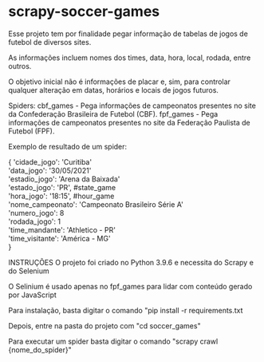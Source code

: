 # scrapy-soccer-games
Esse projeto tem por finalidade pegar informação de tabelas de jogos de futebol de diversos sites. 

As informações incluem nomes dos times, data, hora, local, rodada, entre outros. 

O objetivo inicial não é informações de placar e, sim, para controlar qualquer alteração em datas, horários e locais de jogos futuros.

Spiders:
cbf_games - Pega informações de campeonatos presentes no site da Confederação Brasileira de Futebol (CBF).
fpf_games - Pega informações de campeonatos presentes no site da Federação Paulista de Futebol (FPF).


Exemplo de resultado de um spider:

{
'cidade_jogo': 'Curitiba' <br/>
 'data_jogo': '30/05/2021' <br/>
 'estadio_jogo': 'Arena da Baixada' <br/>
 'estado_jogo': 'PR', #state_game <br/>
 'hora_jogo': '18:15', #hour_game <br/>
 'nome_campeonato': 'Campeonato Brasileiro Série A' <br/>
 'numero_jogo': 8 <br/>
 'rodada_jogo': 1 <br/>
 'time_mandante': 'Athletico - PR' <br/>
 'time_visitante': 'América - MG' <br/>
 }

 INSTRUÇÕES
 O projeto foi criado no Python 3.9.6 e necessita do Scrapy e do Selenium

 O Selinium é usado apenas no fpf_games para lidar com conteúdo gerado por JavaScript

 Para instalação, basta digitar o comando "pip install -r requirements.txt

 Depois, entre na pasta do projeto com "cd soccer_games"

 Para executar um spider basta digitar o comando "scrapy crawl {nome_do_spider}"
